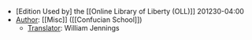 - [Edition Used by] the [[Online Library of Liberty (OLL)]]
201230-04:00
- [Author]([[author]]): [[Misc]] ([[Confucian School]]) 
    - [Translator]([[translator]]): William Jennings
